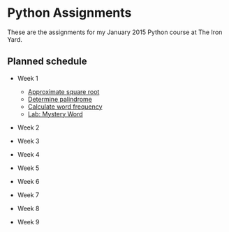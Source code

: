 Python Assignments
===================

These are the assignments for my January 2015 Python course at The Iron Yard.

## Planned schedule

* Week 1
  * [Approximate square root](approximate-square-root)
  * [Determine palindrome](determine-palindrome)
  * [Calculate word frequency](word-frequency)
  * [Lab: Mystery Word](mystery-word)

* Week 2

* Week 3

* Week 4

* Week 5

* Week 6

* Week 7

* Week 8

* Week 9
